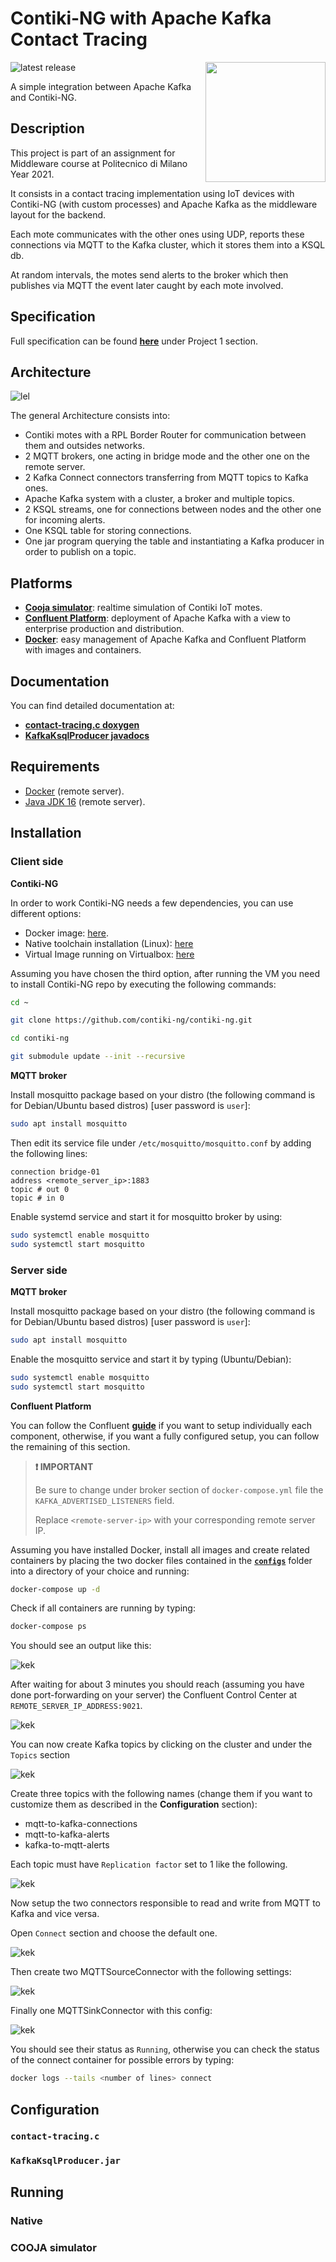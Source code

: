 # Contiki-NG with Apache Kafka Contact Tracing

<img src=".github/images/logo.png" width=192px height=192 px align="right" >

![latest release](https://img.shields.io/github/v/release/ArmelliniFederico/Middleware?color=green)

A simple integration between Apache Kafka and Contiki-NG.

## Description

This project is part of an assignment for Middleware course at Politecnico di Milano Year 2021.

It consists in a contact tracing implementation using IoT devices with Contiki-NG (with custom processes) and Apache Kafka as the middleware layout for the backend.

Each mote communicates with the other ones using UDP, reports these connections via MQTT to the Kafka cluster, which it stores them into a KSQL db.

At random intervals, the motes send alerts to the broker which then publishes via MQTT the event later caught by each mote involved.

## Specification

Full specification can be found [**here**](../specs/specification.pdf) under Project 1 section.

## Architecture

![lel](.github/images/middleware.png)

The general Architecture consists into:

- Contiki motes with a RPL Border Router for communication between them and outsides networks.
- 2 MQTT brokers, one acting in bridge mode and the other one on the remote server.
- 2 Kafka Connect connectors transferring from MQTT topics to Kafka ones.
- Apache Kafka system with a cluster, a broker and multiple topics.
- 2 KSQL streams, one for connections between nodes and the other one for incoming alerts.
- One KSQL table for storing connections.
- One jar program querying the table and instantiating a Kafka producer in order to publish on a topic.

## Platforms

- [**Cooja simulator**](https://github.com/contiki-ng/contiki-ng/wiki/Tutorial:-Running-Contiki%E2%80%90NG-in-Cooja): realtime simulation of Contiki IoT motes.
- [**Confluent Platform**](https://www.confluent.io/product/confluent-platform/): deployment of Apache Kafka with a view to enterprise production and distribution.
- [**Docker**](https://www.docker.com/): easy management of Apache Kafka and Confluent Platform with images and containers.

## Documentation

You can find detailed documentation at:
- [**contact-tracing.c doxygen**](https://s0nn1.github.io/doxygen-middleware/)
- [**KafkaKsqlProducer javadocs**](https://s0nn1.github.io/javadoc-middleware/)

## Requirements

- [Docker](https://docs.docker.com/get-docker/) (remote server).
- [Java JDK 16](https://openjdk.java.net/projects/jdk/16/) (remote server).

## Installation

### Client side

**Contiki-NG**

In order to work Contiki-NG needs a few dependencies, you can use different options:

- Docker image: [here](https://github.com/contiki-ng/contiki-ng/wiki/Docker).
- Native toolchain installation (Linux): [here](https://github.com/contiki-ng/contiki-ng/wiki/Toolchain-installation-on-Linux)
- Virtual Image running on Virtualbox: [here]()

Assuming you have chosen the third option, after running the VM you need to install Contiki-NG repo by executing the following commands:

```bash
cd ~

git clone https://github.com/contiki-ng/contiki-ng.git

cd contiki-ng

git submodule update --init --recursive
```

**MQTT broker**

Install mosquitto package based on your distro (the following command is for Debian/Ubuntu based distros) [user password is `user`]:

```bash
sudo apt install mosquitto
```

Then edit its service file under `/etc/mosquitto/mosquitto.conf` by adding the following lines:

```
connection bridge-01
address <remote_server_ip>:1883
topic # out 0
topic # in 0
```

Enable systemd service and start it for mosquitto broker by using:

```bash
sudo systemctl enable mosquitto
sudo systemctl start mosquitto
```

### Server side

**MQTT broker**

Install mosquitto package based on your distro (the following command is for Debian/Ubuntu based distros) [user password is `user`]:

```bash
sudo apt install mosquitto
```

Enable the mosquitto service and start it by typing (Ubuntu/Debian):

```bash
sudo systemctl enable mosquitto
sudo systemctl start mosquitto
```

**Confluent Platform**

You can follow the Confluent [**guide**](https://docs.confluent.io/5.5.0/quickstart/ce-quickstart.html) if you want to setup individually each component, otherwise, if you want a fully configured setup, you can follow the remaining of this section.

> **❗ IMPORTANT**
>
> Be sure to change under broker section of `docker-compose.yml` file the `KAFKA_ADVERTISED_LISTENERS` field.
>
> Replace `<remote-server-ip>` with your corresponding remote server IP.

Assuming you have installed Docker, install all images and create related containers by placing the two docker files contained in the [**`configs`**](https://github.com/ArmelliniFederico/Middleware/tree/main/contact-tracing/configs) folder into a directory of your choice and running:

```bash
docker-compose up -d
```

Check if all containers are running by typing:

```bash
docker-compose ps
```

You should see an output like this:

![kek](.github/images/docker-compose-ps-screen.png)

After waiting for about 3 minutes you should reach (assuming you have done port-forwarding on your server) the Confluent Control Center at `REMOTE_SERVER_IP_ADDRESS:9021`.

![kek](.github/images/control-center-screen.png)

You can now create Kafka topics by clicking on the cluster and under the `Topics` section

![kek](.github/images/topics-screen.png)

Create three topics with the following names (change them if you want to customize them as described in the **Configuration** section):

- mqtt-to-kafka-connections
- mqtt-to-kafka-alerts
- kafka-to-mqtt-alerts

Each topic must have `Replication factor` set to 1 like the following.

![kek](.github/images/replication-screen.png)

Now setup the two connectors responsible to read and write from MQTT to Kafka and vice versa.

Open `Connect` section and choose the default one.

![kek](.github/images/connect-screen.png)

Then create two MQTTSourceConnector with the following settings:

![kek](.github/images/mqtt-source-screen.png)

Finally one MQTTSinkConnector with this config:

![kek](.github/images/mqtt-sink-screen.png)

You should see their status as `Running`, otherwise you can check the status of the connect container for possible errors by typing:

```bash
docker logs --tails <number of lines> connect
```

## Configuration

### `contact-tracing.c`

### `KafkaKsqlProducer.jar`

## Running

### Native

### COOJA simulator
